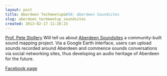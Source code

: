 ```yaml
---
layout: post
title: Aberdeen Techmeetup&#58; Aberdeen Soundsites
slug: aberdeen_techmeetup_soundsites
created: 2013-02-17 11:28:23
---
```


<a href="http://www.petestollery.com">Prof. Pete Stollery</a>
Will tell us about <a href="http://www.aberdeensoundsites.net" target="_blank">Aberdeen Soundsites</a> a community-built sound mapping project. Via a Google Earth interface, users can upload sounds recorded around Aberdeen and commence sounds conversations via social networking
sites, thus developing an audio heritage of Aberdeen for the future.

<a href="https://www.facebook.com/pages/Aberdeen-TechMeetup/220140384757836">Facebook page</a>
